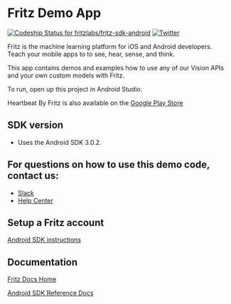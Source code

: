# Fritz Demo App

[ ![Codeship Status for fritzlabs/fritz-sdk-android](https://app.codeship.com/projects/c74152e0-65d1-0136-2d69-32e87736c6c6/status?branch=master)](https://app.codeship.com/projects/297281)
[![Twitter](https://img.shields.io/badge/twitter-@fritzlabs-blue.svg?style=flat)](http://twitter.com/fritzlabs)

Fritz is the machine learning platform for iOS and Android developers. Teach your mobile apps to to see, hear, sense, and think.

This app contains demos and examples how to use any of our Vision APIs and your own custom models with Fritz.

To run, open up this project in Android Studio.

Heartbeat By Fritz is also available on the [Google Play Store](https://play.google.com/store/apps/details?id=ai.fritz.heartbeat)

## SDK version

- Uses the Android SDK 3.0.2.

## For questions on how to use this demo code, contact us:

- [Slack](https://heartbeat-by-fritz.slack.com/join/shared_invite/enQtMzY5OTM1MzgyODIzLTZhNTFjYmRiODU0NjZjNjJlOGRjYzI2OTIwY2M4YTBiNjM1ODU1ZmU3Y2Q2MmMzMmI2ZTIzZjQ1ZWI3NzBkZGU)
- [Help Center](https://docs.fritz.ai/help-center/index.html)

## Setup a Fritz account

[Android SDK instructions](https://docs.fritz.ai/get-started.html#android)

## Documentation

[Fritz Docs Home](https://docs.fritz.ai/)

[Android SDK Reference Docs](https://docs.fritz.ai/android/latest/index.html)
